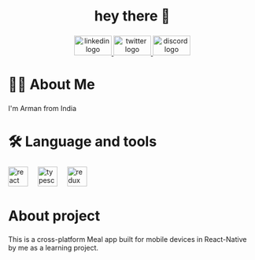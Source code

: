 <h1 align="center">hey there 👋</h1>

###

<div align="center">
  <a href="https://www.linkedin.com/in/arman-29001a259/" target="_blank">
    <img src="https://raw.githubusercontent.com/maurodesouza/profile-readme-generator/master/src/assets/icons/social/linkedin/default.svg" width="76" height="40" alt="linkedin logo"  />
  </a>
  <a href="https://twitter.com/theaiemperor" target="_blank">
    <img src="https://raw.githubusercontent.com/maurodesouza/profile-readme-generator/master/src/assets/icons/social/twitter/default.svg" width="76" height="40" alt="twitter logo"  />
  </a>
  <a href="https://discord.gg/Jt67zUCP" target="_blank">
    <img src="https://raw.githubusercontent.com/maurodesouza/profile-readme-generator/master/src/assets/icons/social/discord/default.svg" width="76" height="40" alt="discord logo"  />
  </a>
</div>

###

<h1 align="left">👩‍💻  About Me</h1>

###

<p align="left">I'm Arman from India</p>

###

<p align="left"></p>

###

<h1 align="left">🛠 Language and tools</h1>

###

<div align="left">
  <img src="https://cdn.jsdelivr.net/gh/devicons/devicon/icons/react/react-original.svg" height="40" alt="react logo"  />
  <img width="12" />
  <img src="https://cdn.jsdelivr.net/gh/devicons/devicon/icons/typescript/typescript-original.svg" height="40" alt="typescript logo"  />
  <img width="12" />
  <img src="https://cdn.jsdelivr.net/gh/devicons/devicon/icons/redux/redux-original.svg" height="40" alt="redux logo"  />
</div>

###

<p align="left"></p>

###

<h1 align="left">About project</h1>

###

<p align="left">This is a cross-platform Meal app built for mobile devices in React-Native by me as a learning project.</p>

###